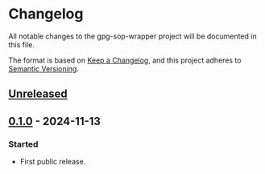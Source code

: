 <!--
SPDX-FileCopyrightText: Peter Pentchev <roam@ringlet.net>
SPDX-License-Identifier: BSD-2-Clause
-->

# Changelog

All notable changes to the gpg-sop-wrapper project will be documented in this file.

The format is based on [Keep a Changelog](https://keepachangelog.com/en/1.1.0/),
and this project adheres to [Semantic Versioning](https://semver.org/spec/v2.0.0.html).

## [Unreleased]

## [0.1.0] - 2024-11-13

### Started

- First public release.

[Unreleased]: https://gitlab.com/ppentchev/gpg-sop-wrapper/-/compare/release%2F0.1.0...main
[0.1.0]: https://gitlab.com/ppentchev/gpg-sop-wrapper/-/tags/release%2F0.1.0
